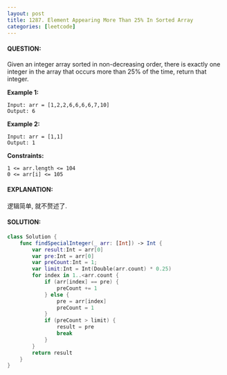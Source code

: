 ```yaml
---
layout: post
title: 1287. Element Appearing More Than 25% In Sorted Array
categories: [leetcode]
---
```

#### QUESTION:
Given an integer array sorted in non-decreasing order, there is exactly one integer in the array that occurs more than 25% of the time, return that integer.

 

__Example 1:__
```
Input: arr = [1,2,2,6,6,6,6,7,10]
Output: 6
```
__Example 2:__
```
Input: arr = [1,1]
Output: 1
``` 

__Constraints:__
```
1 <= arr.length <= 104
0 <= arr[i] <= 105
```
#### EXPLANATION:
逻辑简单, 就不赘述了. 

#### SOLUTION:
```swift
class Solution {
    func findSpecialInteger(_ arr: [Int]) -> Int {
        var result:Int = arr[0]
        var pre:Int = arr[0]
        var preCount:Int = 1;
        var limit:Int = Int(Double(arr.count) * 0.25)
        for index in 1..<arr.count {
            if (arr[index] == pre) {
                preCount += 1
            } else {
                pre = arr[index]
                preCount = 1
            }
            if (preCount > limit) {
                result = pre
                break
            }
        }
        return result
    }
}
```
